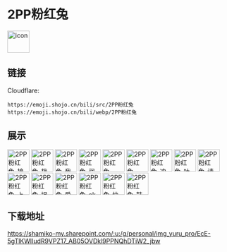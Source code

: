 # 2PP粉红兔
<img src="https://emoji.shojo.cn/bili/src/2PP粉红兔/icon.png" width="50" height="50" alt="icon">

## 链接
Cloudflare:
```
https://emoji.shojo.cn/bili/src/2PP粉红兔
https://emoji.shojo.cn/bili/webp/2PP粉红兔
```
## 展示
<img src="https://emoji.shojo.cn/bili/src/2PP粉红兔/2PP粉红兔-接收中.png" width="50" height="50" alt="2PP粉红兔-接收中">
<img src="https://emoji.shojo.cn/bili/src/2PP粉红兔/2PP粉红兔-极度愤怒.png" width="50" height="50" alt="2PP粉红兔-极度愤怒">
<img src="https://emoji.shojo.cn/bili/src/2PP粉红兔/2PP粉红兔-我康康.png" width="50" height="50" alt="2PP粉红兔-我康康">
<img src="https://emoji.shojo.cn/bili/src/2PP粉红兔/2PP粉红兔-润了.png" width="50" height="50" alt="2PP粉红兔-润了">
<img src="https://emoji.shojo.cn/bili/src/2PP粉红兔/2PP粉红兔-come.png" width="50" height="50" alt="2PP粉红兔-come">
<img src="https://emoji.shojo.cn/bili/src/2PP粉红兔/2PP粉红兔-emmm.png" width="50" height="50" alt="2PP粉红兔-emmm">
<img src="https://emoji.shojo.cn/bili/src/2PP粉红兔/2PP粉红兔-冲冲冲.png" width="50" height="50" alt="2PP粉红兔-冲冲冲">
<img src="https://emoji.shojo.cn/bili/src/2PP粉红兔/2PP粉红兔-吐泡泡.png" width="50" height="50" alt="2PP粉红兔-吐泡泡">
<img src="https://emoji.shojo.cn/bili/src/2PP粉红兔/2PP粉红兔-请开始表演.png" width="50" height="50" alt="2PP粉红兔-请开始表演">
<img src="https://emoji.shojo.cn/bili/src/2PP粉红兔/2PP粉红兔-上天.png" width="50" height="50" alt="2PP粉红兔-上天">
<img src="https://emoji.shojo.cn/bili/src/2PP粉红兔/2PP粉红兔-捉到你了.png" width="50" height="50" alt="2PP粉红兔-捉到你了">
<img src="https://emoji.shojo.cn/bili/src/2PP粉红兔/2PP粉红兔-爱你.png" width="50" height="50" alt="2PP粉红兔-爱你">
<img src="https://emoji.shojo.cn/bili/src/2PP粉红兔/2PP粉红兔-ok.png" width="50" height="50" alt="2PP粉红兔-ok">
<img src="https://emoji.shojo.cn/bili/src/2PP粉红兔/2PP粉红兔-快落.png" width="50" height="50" alt="2PP粉红兔-快落">
<img src="https://emoji.shojo.cn/bili/src/2PP粉红兔/2PP粉红兔-鼓掌.png" width="50" height="50" alt="2PP粉红兔-鼓掌">

## 下载地址

https://shamiko-my.sharepoint.com/:u:/g/personal/img_yuru_pro/EcE-5gTlKWlIudR9VPZ17_AB05OVDkl9PPNQhDTiW2_jbw